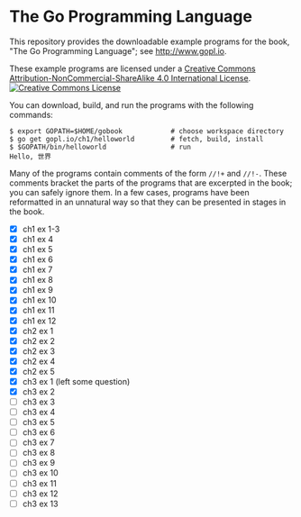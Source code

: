 # The Go Programming Language

This repository provides the downloadable example programs
for the book, "The Go Programming Language"; see http://www.gopl.io.

These example programs are licensed under a <a rel="license" href="http://creativecommons.org/licenses/by-nc-sa/4.0/">Creative Commons Attribution-NonCommercial-ShareAlike 4.0 International License</a>.<br/>
<a rel="license" href="http://creativecommons.org/licenses/by-nc-sa/4.0/"><img alt="Creative Commons License" style="border-width:0" src="https://i.creativecommons.org/l/by-nc-sa/4.0/88x31.png"/></a>

You can download, build, and run the programs with the following commands:

	$ export GOPATH=$HOME/gobook            # choose workspace directory
	$ go get gopl.io/ch1/helloworld         # fetch, build, install
	$ $GOPATH/bin/helloworld                # run
	Hello, 世界

Many of the programs contain comments of the form `//!+` and `//!-`.
These comments bracket the parts of the programs that are excerpted in the
book; you can safely ignore them.  In a few cases, programs
have been reformatted in an unnatural way so that they can be presented
in stages in the book.

- [x] ch1 ex 1-3
- [x] ch1 ex 4
- [x] ch1 ex 5
- [x] ch1 ex 6
- [x] ch1 ex 7
- [x] ch1 ex 8
- [x] ch1 ex 9
- [x] ch1 ex 10
- [x] ch1 ex 11
- [x] ch1 ex 12
- [x] ch2 ex 1
- [x] ch2 ex 2
- [x] ch2 ex 3
- [x] ch2 ex 4
- [x] ch2 ex 5
- [x] ch3 ex 1 (left some question)
- [x] ch3 ex 2
- [ ] ch3 ex 3
- [ ] ch3 ex 4
- [ ] ch3 ex 5
- [ ] ch3 ex 6
- [ ] ch3 ex 7
- [ ] ch3 ex 8
- [ ] ch3 ex 9
- [ ] ch3 ex 10
- [ ] ch3 ex 11
- [ ] ch3 ex 12
- [ ] ch3 ex 13